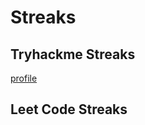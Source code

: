 # Streaks

## Tryhackme Streaks 
[profile](https://tryhackme.com/p/hariruban20)


## Leet Code Streaks

